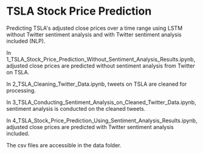 # TSLA Stock Price Prediction
Predicting TSLA's adjusted close prices over a time range using LSTM without Twitter sentiment analysis and with Twitter sentiment analysis included (NLP).

In 1_TSLA_Stock_Price_Prediction_Without_Sentiment_Analysis_Results.ipynb, adjusted close prices are predicted without sentiment analysis from Twitter on TSLA.

In 2_TSLA_Cleaning_Twitter_Data.ipynb, tweets on TSLA are cleaned for processing.

In 3_TSLA_Conducting_Sentiment_Analysis_on_Cleaned_Twitter_Data.ipynb, sentiment analysis is conducted on the cleaned tweets.

In 4_TSLA_Stock_Price_Prediction_Using_Sentiment_Analysis_Results.ipynb, adjusted close prices are predicted with Twitter sentiment analysis included.

The csv files are accessible in the data folder.
